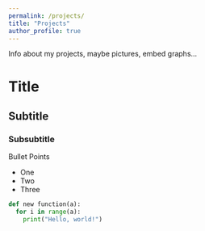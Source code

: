 ```yaml
---
permalink: /projects/
title: "Projects"
author_profile: true
---
```

Info about my projects, maybe pictures, embed graphs...

# Title

## Subtitle

### Subsubtitle

Bullet Points

- One
- Two
- Three

```py
def new function(a):
  for i in range(a):
    print("Hello, world!")
```
